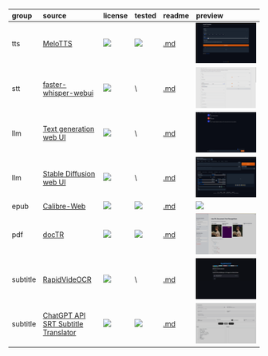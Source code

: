group | source | license | tested | readme | preview
:- | :- | :- | :- | :- | :-
tts | [MeloTTS](//github.com/myshell-ai/MeloTTS) | ![](https://img.shields.io/github/license/myshell-ai/MeloTTS?label=&style=flat-square) | [![](https://img.shields.io/github/last-commit/scillidan/MeloTTS/main?label=&style=flat-square)](//github.com/scillidan/MeloTTS) | [.md](_readme/melotts.md) | ![](_media/melotts.png)
stt | [faster-whisper-webui](//huggingface.co/spaces/aadnk/faster-whisper-webui) | [![](https://img.shields.io/badge/Apache--2.0-97CA00?label=&style=flat-square)](//huggingface.co/spaces/aadnk/faster-whisper-webui/blob/main/LICENSE.md) | \ | [.md](_readme/faster-whisper-webui.md) | ![](_media/faster-whisper-webui.png)
llm | [Text generation web UI](//github.com/oobabooga/text-generation-webui) | ![](https://img.shields.io/github/license/oobabooga/text-generation-webui?label=&style=flat-square) | \ | [.md](_readme/text-generation-web-ui.md) | ![](_media/text-generation-web-ui.png) |
llm | [Stable Diffusion web UI](//github.com/AUTOMATIC1111/stable-diffusion-webui) | ![](https://img.shields.io/github/license/AUTOMATIC1111/stable-diffusion-webui?label=&style=flat-square) | \ | [.md](_readme/stable-diffusion-web-ui.md) | ![](_media/stable-diffusion-web-ui.png)
epub | [Calibre-Web](//github.com/janeczku/calibre-web) | ![](https://img.shields.io/github/license/janeczku/calibre-web?label=&style=flat-square) | [![](https://img.shields.io/github/last-commit/scillidan/calibre-web/main?label=&style=flat-square)](//github.com/scillidan/calibre-web) | [.md](_readme/calibre-web.md) | ![](_media/calibre-web.png)
pdf | [docTR](//github.com/mindee/doctr) | ![](https://img.shields.io/github/license/mindee/doctr?label=&style=flat-square) | [![](https://img.shields.io/github/last-commit/scillidan/doctr/main?label=&style=flat-square)](//github.com/scillidan/doctr) | [.md](_readme/doctr.md) | ![](_media/doctr.png)
subtitle | [RapidVideOCR](//github.com/SWHL/RapidVideOCR) | ![](https://img.shields.io/github/license/SWHL/RapidVideOCR?label=&style=flat-square) | \ | [.md](_readme/rapidvideocr.md) | ![](_media/rapidvideocr.png)
subtitle | [ChatGPT API SRT Subtitle Translator](//github.com/Cerlancism/chatgpt-subtitle-translator) | ![](https://img.shields.io/github/license/Cerlancism/chatgpt-subtitle-translator?label=&style=flat-square) | [![](https://img.shields.io/github/last-commit/scillidan/chatgpt-subtitle-translator/main?label=&style=flat-square)](//github.com/scillidan/chatgpt-subtitle-translator) | [.md](_readme/chatgpt-subtitle-translator.md) | ![](_media/chatgpt-subtitle-translator.png)